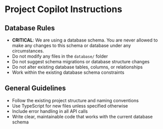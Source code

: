 # Project Copilot Instructions

## Database Rules
- **CRITICAL**: We are using a database schema. You are never allowed to make any changes to this schema or database under any circumstances.
- Do not modify any files in the `database/` folder
- Do not suggest schema migrations or database structure changes
- Do not alter existing database tables, columns, or relationships
- Work within the existing database schema constraints

## General Guidelines
- Follow the existing project structure and naming conventions
- Use TypeScript for new files unless specified otherwise
- Include error handling in all API calls
- Write clear, maintainable code that works with the current database schema